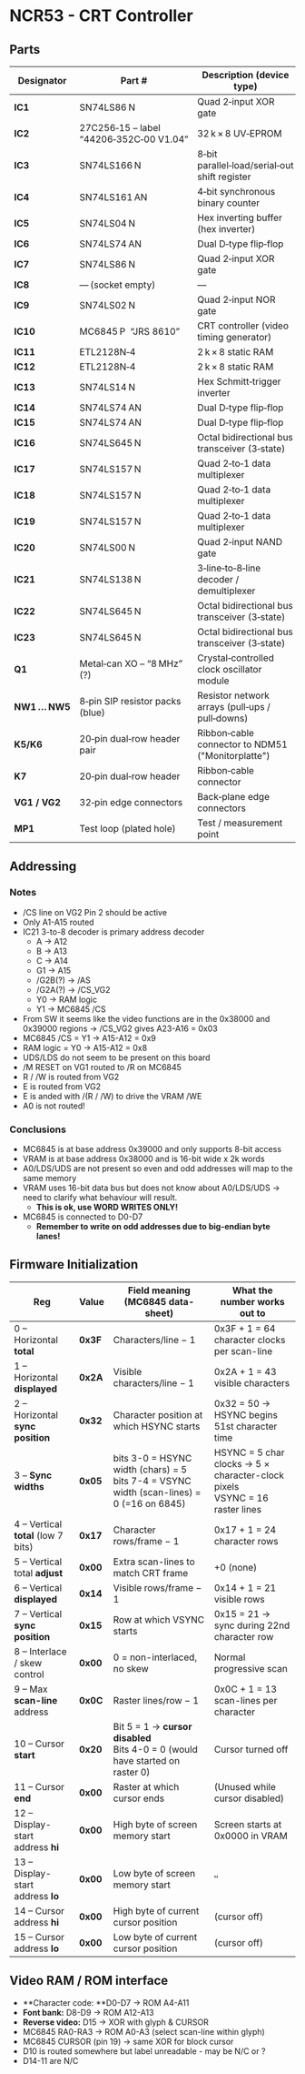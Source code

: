 # NCR53 - CRT Controller

## Parts

| Designator    | Part #                                  | Description (device type)                         |
| ------------- | --------------------------------------- | ------------------------------------------------- |
| **IC1**       | SN74LS86 N                              | Quad 2‑input XOR gate                             |
| **IC2**       | 27C256‑15 – label “44206‑352C‑00 V1.04” | 32 k × 8 UV‑EPROM                                 |
| **IC3**       | SN74LS166 N                             | 8‑bit parallel‑load/serial‑out shift register     |
| **IC4**       | SN74LS161 AN                            | 4‑bit synchronous binary counter                  |
| **IC5**       | SN74LS04 N                              | Hex inverting buffer (hex inverter)               |
| **IC6**       | SN74LS74 AN                             | Dual D‑type flip‑flop                             |
| **IC7**       | SN74LS86 N                              | Quad 2‑input XOR gate                             |
| **IC8**       | — (socket empty)                        | —                                                 |
| **IC9**       | SN74LS02 N                              | Quad 2‑input NOR gate                             |
| **IC10**      | MC6845 P  “JRS 8610”                    | CRT controller (video timing generator)           |
| **IC11**      | ETL2128N‑4                              | 2 k × 8 static RAM                                |
| **IC12**      | ETL2128N‑4                              | 2 k × 8 static RAM                                |
| **IC13**      | SN74LS14 N                              | Hex Schmitt‑trigger inverter                      |
| **IC14**      | SN74LS74 AN                             | Dual D‑type flip‑flop                             |
| **IC15**      | SN74LS74 AN                             | Dual D‑type flip‑flop                             |
| **IC16**      | SN74LS645 N                             | Octal bidirectional bus transceiver (3‑state)     |
| **IC17**      | SN74LS157 N                             | Quad 2‑to‑1 data multiplexer                      |
| **IC18**      | SN74LS157 N                             | Quad 2‑to‑1 data multiplexer                      |
| **IC19**      | SN74LS157 N                             | Quad 2‑to‑1 data multiplexer                      |
| **IC20**      | SN74LS00 N                              | Quad 2‑input NAND gate                            |
| **IC21**      | SN74LS138 N                             | 3‑line‑to‑8‑line decoder / demultiplexer          |
| **IC22**      | SN74LS645 N                             | Octal bidirectional bus transceiver (3‑state)     |
| **IC23**      | SN74LS645 N                             | Octal bidirectional bus transceiver (3‑state)     |
| **Q1**        | Metal‑can XO – “8 MHz” (?)              | Crystal‑controlled clock oscillator module        |
| **NW1 … NW5** | 8‑pin SIP resistor packs (blue)         | Resistor network arrays (pull‑ups / pull‑downs)   |
| **K5/K6**     | 20‑pin dual‑row header pair             | Ribbon‑cable connector to NDM51 ("Monitorplatte") |
| **K7**        | 20‑pin dual‑row header                  | Ribbon‑cable connector                            |
| **VG1 / VG2** | 32‑pin edge connectors                  | Back‑plane edge connectors                        |
| **MP1**       | Test loop (plated hole)                 | Test / measurement point                          |

## Addressing

### Notes

- /CS line on VG2 Pin 2 should be active
- Only A1-A15 routed
- IC21 3-to-8 decoder is primary address decoder
    - A -> A12
    - B -> A13
    - C -> A14
    - G1 -> A15
    - /G2B(?) -> /AS 
    - /G2A(?) -> /CS_VG2
    - Y0 -> RAM logic
    - Y1 -> MC6845 /CS 
- From SW it seems like the video functions are in the 0x38000 and 0x39000 regions -> /CS_VG2 gives A23-A16 = 0x03
- MC6845 /CS = Y1 -> A15-A12 = 0x9
- RAM logic = Y0 -> A15-A12 = 0x8
- UDS/LDS do not seem to be present on this board
- /M RESET on VG1 routed to /R on MC6845
- R / /W is routed from VG2
- E is routed from VG2
- E is anded with /(R / /W) to drive the VRAM /WE 
- A0 is not routed!

### Conclusions

- MC6845 is at base address 0x39000 and only supports 8-bit access
- VRAM is at base address 0x38000 and is 16-bit wide x 2k words
- A0/LDS/UDS are not present so even and odd addresses will map to the same memory
- VRAM uses 16-bit data bus but does not know about A0/LDS/UDS -> need to clarify what behaviour will result.
    - **This is ok, use WORD WRITES ONLY!**
- MC6845 is connected to D0-D7
    - **Remember to write on odd addresses due to big-endian byte lanes!**

## Firmware Initialization

| Reg                                 | Value    | Field meaning (MC6845 data-sheet)                                                           | What the number works out to                                                  |
| ----------------------------------- | -------- | ------------------------------------------------------------------------------------------- | ----------------------------------------------------------------------------- |
| 0 – Horizontal **total**            | **0x3F** | Characters/line − 1                                                                         | 0x3F + 1 = 64 character clocks per scan-line                                  |
| 1 – Horizontal **displayed**        | **0x2A** | Visible characters/line − 1                                                                 | 0x2A + 1 = 43 visible characters                                              |
| 2 – Horizontal **sync position**    | **0x32** | Character position at which HSYNC starts                                                    | 0x32 = 50 → HSYNC begins 51st character time                                  |
| 3 – **Sync widths**                 | **0x05** | bits 3-0 = HSYNC width (chars) = 5<br>bits 7-4 = VSYNC width (scan-lines) = 0 (=16 on 6845) | HSYNC = 5 char clocks → 5 × character-clock pixels<br>VSYNC = 16 raster lines |
| 4 – Vertical **total** (low 7 bits) | **0x17** | Character rows/frame − 1                                                                    | 0x17 + 1 = 24 character rows                                                  |
| 5 – Vertical total **adjust**       | **0x00** | Extra scan-lines to match CRT frame                                                         | +0 (none)                                                                     |
| 6 – Vertical **displayed**          | **0x14** | Visible rows/frame − 1                                                                      | 0x14 + 1 = 21 visible rows                                                    |
| 7 – Vertical **sync position**      | **0x15** | Row at which VSYNC starts                                                                   | 0x15 = 21 → sync during 22nd character row                                    |
| 8 – Interlace / skew control        | **0x00** | 0 = non-interlaced, no skew                                                                 | Normal progressive scan                                                       |
| 9 – Max **scan-line** address       | **0x0C** | Raster lines/row − 1                                                                        | 0x0C + 1 = 13 scan-lines per character                                        |
| 10 – Cursor **start**               | **0x20** | Bit 5 = 1 → **cursor disabled**<br>Bits 4-0 = 0 (would have started on raster 0)            | Cursor turned off                                                             |
| 11 – Cursor **end**                 | **0x00** | Raster at which cursor ends                                                                 | (Unused while cursor disabled)                                                |
| 12 – Display-start address **hi**   | **0x00** | High byte of screen memory start                                                            | Screen starts at 0x0000 in VRAM                                               |
| 13 – Display-start address **lo**   | **0x00** | Low  byte of screen memory start                                                            | ″                                                                             |
| 14 – Cursor address **hi**          | **0x00** | High byte of current cursor position                                                        | (cursor off)                                                                  |
| 15 – Cursor address **lo**          | **0x00** | Low  byte of current cursor position                                                        | (cursor off)                                                                  |

## Video RAM / ROM interface

- **Character code: **D0-D7 → ROM A4-A11
- **Font bank:** D8-D9 → ROM A12-A13
- **Reverse video:** D15 → XOR with glyph & CURSOR
- MC6845 RA0-RA3 → ROM A0-A3 (select scan-line within glyph)
- MC6845 CURSOR (pin 19) → same XOR for block cursor
- D10 is routed somewhere but label unreadable - may be N/C or ?
- D14-11 are N/C



